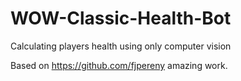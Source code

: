 # WOW-Classic-Health-Bot
Calculating players health using only computer vision

Based on https://github.com/fjpereny amazing work.

